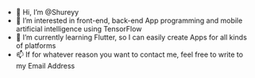 - 👋 Hi, I’m @Shureyy
- 👀 I’m interested in front-end, back-end App programming and mobile artificial intelligence using TensorFlow
- 🌱 I’m currently learning Flutter, so I can easily create Apps for all kinds of platforms
- 📫 If for whatever reason you want to contact me, feel free to write to my Email Address

<!---
Shureyy/Shureyy is a ✨ special ✨ repository because its `README.md` (this file) appears on your GitHub profile.
You can click the Preview link to take a look at your changes.
--->
